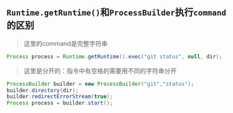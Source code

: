 

## `Runtime.getRuntime()`和`ProcessBuilder`执行`command`的区别

> 这里的command是完整字符串
```java
Process process = Runtime.getRuntime().exec("git status", null, dir);
```
> 这里是分开的：指令中有空格的需要用不同的字符串分开
```java
ProcessBuilder builder = new ProcessBuilder("git","status");
builder.directory(dir);
builder.redirectErrorStream(true);
Process process = builder.start();
```


